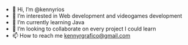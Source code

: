 - 👋 Hi, I’m @kennyrios
- 👀 I’m interested in Web development and videogames development
- 🌱 I’m currently learning Java
- 💞️ I’m looking to collaborate on every project I could learn
- 📫 How to reach me kennyrgrafico@gmail.com

<!---
kennyrios/kennyrios is a ✨ special ✨ repository because its `README.md` (this file) appears on your GitHub profile.
You can click the Preview link to take a look at your changes.
--->
